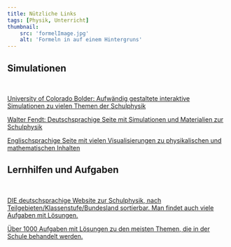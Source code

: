```yaml
---
title: Nützliche Links
tags: [Physik, Unterricht]
thumbnail: 
    src: 'formelImage.jpg'
    alt: 'Formeln in auf einem Hintergruns'
---
```


<h2>Simulationen</h2>
<br>
<p><a href="https://phet.colorado.edu/de/simulations/filter?subjects=physics&type=html,prototype">University of Colorado Bolder: Aufwändig gestaltete interaktive Simulationen zu vielen Themen der Schulphysik</a></p>
<p><a href="https://www.walter-fendt.de/phys.htm">Walter Fendt: Deutschsprachige Seite mit Simulationen und Materialien zur Schulphysik</a></p>
<p><a href="https://www.falstad.com/mathphysics.html">Englischsprachige Seite mit vielen Visualisierungen zu physikalischen und mathematischen Inhalten</a></p>
<h2>Lernhilfen und Aufgaben</h2>
<br>
<p><a href="https://www.leifiphysik.de/">DIE deutschsprachige Website zur Schulphysik, nach Teilgebieten/Klassenstufe/Bundesland sortierbar. Man findet auch viele Aufgaben mit Lösungen.</a></p>
<p><a href="https://physikaufgaben.de/index.php">Über 1000 Aufgaben mit Lösungen zu den meisten Themen, die in der Schule behandelt werden.</a></p>